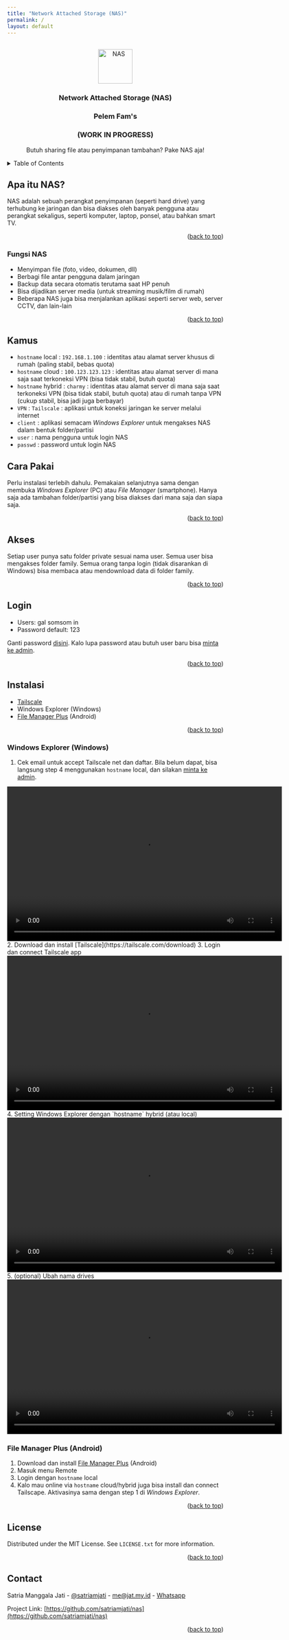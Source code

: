 ```yaml
---
title: "Network Attached Storage (NAS)"
permalink: /
layout: default
---
```


<!-- HEADER -->
<a name="readme-top"></a>
<!-- PRISON TEST -->
<br />
<div align="center">
  <a href="/">
    <img src="images/nas.png" alt="NAS" width="80" height="80">
  </a>

  <h3 align="center">Network Attached Storage (NAS)</h3>
  <h3 align="center">Pelem Fam's</h3>
  <h3 align="center">(WORK IN PROGRESS)</h3>

  <p align="center">
    Butuh sharing file atau penyimpanan tambahan? Pake NAS aja!

</div>

<!-- TABLE OF CONTENTS -->
<details>
  <summary>Table of Contents</summary>
  <ol>
    <li>
      <a href="#apa-itu-nas">Apa itu NAS?</a>
      <ul>
        <li><a href="#variants">Fungsi NAS</a></li>
      </ul>
    </li>
    <li>
      <a href="#kamus">Kamus</a>
    <li>
    <li>
      <a href="#cara-pakai">Cara Pakai</a>
    </li>
    <li><a href="#akses">Akses</a></li>
    <li><a href="#login">Login</a></li>
    <li>
      <a href="#instalasi">Instalasi</a>
      <ul>
        <li><a href="#windows-explorer-windows">Windows Explorer (Windows)</a></li>
        <li><a href="#file-manager-plus-android">File Manager Plus (Android)</a></li>
      </ul>
    </li>
    <li><a href="#license">License</a></li>
    <li><a href="#contact">Contact</a></li>
  </ol>
</details>



<!-- NAS -->
## Apa itu NAS?

NAS adalah sebuah perangkat penyimpanan (seperti hard drive) yang terhubung ke jaringan dan bisa diakses oleh banyak pengguna atau perangkat sekaligus, seperti komputer, laptop, ponsel, atau bahkan smart TV.

<p align="right">(<a href="#readme-top">back to top</a>)</p>

### Fungsi NAS

* Menyimpan file (foto, video, dokumen, dll)
* Berbagi file antar pengguna dalam jaringan
* Backup data secara otomatis terutama saat HP penuh
* Bisa dijadikan server media (untuk streaming musik/film di rumah)
* Beberapa NAS juga bisa menjalankan aplikasi seperti server web, server CCTV, dan lain-lain

<p align="right">(<a href="#readme-top">back to top</a>)</p>

<!-- Kamus  -->

## Kamus
* `hostname` local : `192.168.1.100` : identitas atau alamat server khusus di rumah (paling stabil, bebas quota) 
* `hostname` cloud : `100.123.123.123` : identitas atau alamat server di mana saja saat terkoneksi VPN (bisa tidak stabil, butuh quota)
* `hostname` hybrid : `charmy` : identitas atau alamat server di mana saja saat terkoneksi VPN (bisa tidak stabil, butuh quota) atau di rumah tanpa VPN (cukup stabil, bisa jadi juga berbayar)
* `VPN` : `Tailscale` : aplikasi untuk koneksi jaringan ke server melalui internet
* `client` : aplikasi semacam _Windows Explorer_ untuk mengakses NAS dalam bentuk folder/partisi
* `user` : nama pengguna untuk login NAS
* `passwd` : password untuk login NAS

<!-- Cara Pakai  -->
## Cara Pakai

Perlu instalasi terlebih dahulu. Pemakaian selanjutnya sama dengan membuka _Windows Explorer_ (PC) atau _File Manager_ (smartphone). Hanya saja ada tambahan folder/partisi yang bisa diakses dari mana saja dan siapa saja. 

<p align="right">(<a href="#readme-top">back to top</a>)</p>

<!-- Akses -->
## Akses

Setiap user punya satu folder private sesuai nama user. Semua user bisa mengakses folder family. Semua orang tanpa login (tidak disarankan di Windows) bisa membaca atau mendownload data di folder family.

<p align="right">(<a href="#readme-top">back to top</a>)</p>

<!-- Login -->
## Login

* Users: gal somsom in
* Password default: 123

Ganti password [disini](/nas). Kalo lupa password atau butuh user baru bisa [minta ke admin](https://wa.me/6281233858883).

<p align="right">(<a href="#readme-top">back to top</a>)</p>

<!-- GETTING STARTED -->
## Instalasi

* [Tailscale](https://tailscale.com/download)
* Windows Explorer (Windows)
* [File Manager Plus](https://play.google.com/store/apps/details?id=com.alphainventor.filemanager&hl=id) (Android)

<p align="right">(<a href="#readme-top">back to top</a>)</p>

### Windows Explorer (Windows)
1. Cek email untuk accept Tailscale net dan daftar. Bila belum dapat, bisa langsung step 4 menggunakan `hostname` local, dan silakan [minta ke admin](https://wa.me/6281233858883).
<video width="640" height="360" controls>
  <source src="001.mp4" type="video/mp4">
  Your browser does not support the video tag.
</video>
2. Download dan install [Tailscale](https://tailscale.com/download)
3. Login dan connect Tailscale app
<video width="640" height="360" controls>
  <source src="003.mp4" type="video/mp4">
  Your browser does not support the video tag.
</video>
4. Setting Windows Explorer dengan `hostname` hybrid (atau local)
<video width="640" height="360" controls>
  <source src="004.mp4" type="video/mp4">
  Your browser does not support the video tag.
</video>
5. (optional) Ubah nama drives
<video width="640" height="360" controls>
  <source src="005.mp4" type="video/mp4">
  Your browser does not support the video tag.
</video>

### File Manager Plus (Android)
1. Download dan install [File Manager Plus](https://play.google.com/store/apps/details?id=com.alphainventor.filemanager&hl=id) (Android)
2. Masuk menu Remote
3. Login dengan `hostname` local
4. Kalo mau online via `hostname` cloud/hybrid juga bisa install dan connect Tailscape. Aktivasinya sama dengan step 1 di _Windows Explorer_.

<p align="right">(<a href="#readme-top">back to top</a>)</p>

<!-- LICENSE -->
## License

Distributed under the MIT License. See `LICENSE.txt` for more information.

<p align="right">(<a href="#readme-top">back to top</a>)</p>



<!-- CONTACT -->
## Contact

Satria Manggala Jati - [@satriamjati](https://twitter.com/satriamjati) - me@jat.my.id - [Whatsapp](https://wa.me/628123385883)

Project Link: [https://github.com/satriamjati/nas](https://github.com/satriamjati/nas)

<p align="right">(<a href="#readme-top">back to top</a>)</p>

